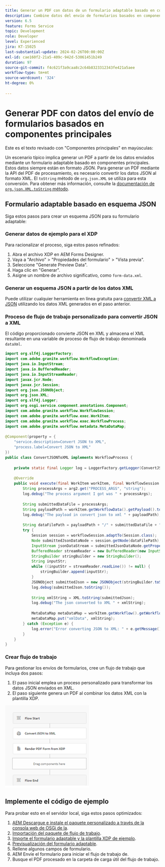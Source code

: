 ```yaml
---
title: Generar un PDF con datos de un formulario adaptable basado en componentes principales
description: Combine datos del envío de formularios basados en componentes principales con la plantilla XDP en el flujo de trabajo
version: 6.5
feature: Forms Service
topic: Development
role: Developer
level: Experienced
jira: KT-15025
last-substantial-update: 2024-02-26T00:00:00Z
exl-id: cae160f2-21a5-409c-942d-53061451b249
duration: 97
source-git-commit: f4c621f3a9caa8c2c64b8323312343fe421a5aee
workflow-type: tm+mt
source-wordcount: '324'
ht-degree: 0%

---
```


# Generar PDF con datos del envío de formularios basados en componentes principales

Este es el texto revisado con &quot;Componentes principales&quot; en mayúsculas:

Un escenario típico implica generar un PDF a partir de los datos enviados mediante un formulario adaptable basado en componentes principales. Estos datos siempre están en formato JSON. Para generar un PDF mediante la API del PDF de procesamiento, es necesario convertir los datos JSON al formato XML. El `toString` método de `org.json.XML` se utiliza para esta conversión. Para obtener más información, consulte la [documentación de `org.json.XML.toString` método](https://www.javadoc.io/doc/org.json/json/20171018/org/json/XML.html#toString-java.lang.Object-).

## Formulario adaptable basado en esquema JSON

Siga estos pasos para crear un esquema JSON para su formulario adaptable:

### Generar datos de ejemplo para el XDP

Para racionalizar el proceso, siga estos pasos refinados:

1. Abra el archivo XDP en AEM Forms Designer.
1. Vaya a &quot;Archivo&quot; > &quot;Propiedades del formulario&quot; > &quot;Vista previa&quot;.
1. Seleccione &quot;Generate Preview Data&quot;.
1. Haga clic en &quot;Generar&quot;.
1. Asigne un nombre de archivo significativo, como `form-data.xml`.

### Generar un esquema JSON a partir de los datos XML

Puede utilizar cualquier herramienta en línea gratuita para [convertir XML a JSON](https://jsonformatter.org/xml-to-jsonschema) utilizando los datos XML generados en el paso anterior.

### Proceso de flujo de trabajo personalizado para convertir JSON a XML

El código proporcionado convierte JSON en XML y almacena el XML resultante en una variable de proceso de flujo de trabajo denominada `dataXml`.

```java
import org.slf4j.LoggerFactory;
import com.adobe.granite.workflow.WorkflowException;
import java.io.InputStream;
import java.io.BufferedReader;
import java.io.InputStreamReader;
import javax.jcr.Node;
import javax.jcr.Session;
import org.json.JSONObject;
import org.json.XML;
import org.slf4j.Logger;
import org.osgi.service.component.annotations.Component;
import com.adobe.granite.workflow.WorkflowSession;
import com.adobe.granite.workflow.exec.WorkItem;
import com.adobe.granite.workflow.exec.WorkflowProcess;
import com.adobe.granite.workflow.metadata.MetaDataMap;

@Component(property = {
    "service.description=Convert JSON to XML",
    "process.label=Convert JSON to XML"
})
public class ConvertJSONToXML implements WorkflowProcess {

    private static final Logger log = LoggerFactory.getLogger(ConvertJSONToXML.class);

    @Override
    public void execute(final WorkItem workItem, final WorkflowSession workflowSession, final MetaDataMap arg2) throws WorkflowException {
        String processArgs = arg2.get("PROCESS_ARGS", "string");
        log.debug("The process argument I got was " + processArgs);
        
        String submittedDataFile = processArgs;
        String payloadPath = workItem.getWorkflowData().getPayload().toString();
        log.debug("The payload in convert json to xml " + payloadPath);
        
        String dataFilePath = payloadPath + "/" + submittedDataFile + "/jcr:content";
        try {
            Session session = workflowSession.adaptTo(Session.class);
            Node submittedJsonDataNode = session.getNode(dataFilePath);
            InputStream jsonDataStream = submittedJsonDataNode.getProperty("jcr:data").getBinary().getStream();
            BufferedReader streamReader = new BufferedReader(new InputStreamReader(jsonDataStream, "UTF-8"));
            StringBuilder stringBuilder = new StringBuilder();
            String inputStr;
            while ((inputStr = streamReader.readLine()) != null) {
                stringBuilder.append(inputStr);
            }
            JSONObject submittedJson = new JSONObject(stringBuilder.toString());
            log.debug(submittedJson.toString());
            
            String xmlString = XML.toString(submittedJson);
            log.debug("The json converted to XML " + xmlString);
            
            MetaDataMap metaDataMap = workItem.getWorkflow().getWorkflowData().getMetaDataMap();
            metaDataMap.put("xmlData", xmlString);
        } catch (Exception e) {
            log.error("Error converting JSON to XML: " + e.getMessage(), e);
        }
    }
}
```

### Crear flujo de trabajo

Para gestionar los envíos de formularios, cree un flujo de trabajo que incluya dos pasos:

1. El paso inicial emplea un proceso personalizado para transformar los datos JSON enviados en XML.
1. El paso siguiente genera un PDF al combinar los datos XML con la plantilla XDP.

![json-to-xml](assets/json-to-xml-process-step.png)


## Implemente el código de ejemplo

Para probar esto en el servidor local, siga estos pasos optimizados:

1. [AEM Descargue e instale el paquete personalizado a través de la consola web de OSGi de la](assets/convertJsonToXML.core-1.0.0-SNAPSHOT.jar).
1. [Importación del paquete de flujo de trabajo](assets/workflow_to_render_pdf.zip).
1. [Importe el formulario adaptable y la plantilla XDP de ejemplo](assets/adaptive_form_and_xdp_template.zip).
1. [Previsualización del formulario adaptable](http://localhost:4502/content/dam/formsanddocuments/f23/jcr:content?wcmmode=disabled).
1. Rellene algunos campos de formulario.
1. AEM Envíe el formulario para iniciar el flujo de trabajo de.
1. Busque el PDF procesado en la carpeta de carga útil del flujo de trabajo.
